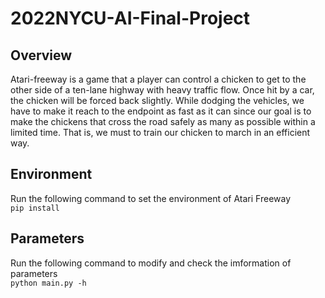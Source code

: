 # 2022NYCU-AI-Final-Project
## Overview
Atari-freeway is a game that a player can control a chicken to get to the other side of a ten-lane highway with heavy traffic flow. Once hit by a car, the chicken will be forced back slightly. While dodging the vehicles, we have to make it reach to the endpoint as fast as it can since our goal is to  make the chickens that cross the road safely as many as possible within a limited time. That is, we must to train our chicken to march in an efficient way.
  
## Environment
Run the following command to set the environment of Atari Freeway  
`pip install`  


## Parameters
Run the following command to modify and check the imformation of parameters  
`python main.py -h`

